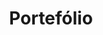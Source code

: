 ---
title: "Portefólio"
description : "this is a meta description"

# Homepage
homepage_enable: true
homepage_title: "Conheça alguns dos Nossos Trabalhos"
homepage_obras_num: 3
homepage_button_enable: true

# Section
class: "my-single-page"
background: "../img/headers/header3.jpg"
section_title: "Conheça o Nosso Trabalho"

#TODO create forestry frontmatter templates after final decision on the info necessary for each obra<>
draft: false
---